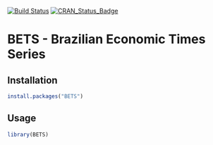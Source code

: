 [![Build Status](https://travis-ci.org/pedrocostaferreira/BETS.svg?branch=master)](https://travis-ci.org/pedrocostaferreira/BETS) [![CRAN_Status_Badge](http://www.r-pkg.org/badges/version/BETS)](https://CRAN.R-project.org/package=BETS)

# BETS - Brazilian Economic Times Series

## Installation

```R
install.packages("BETS") 
```
## Usage

```R
library(BETS)
```
